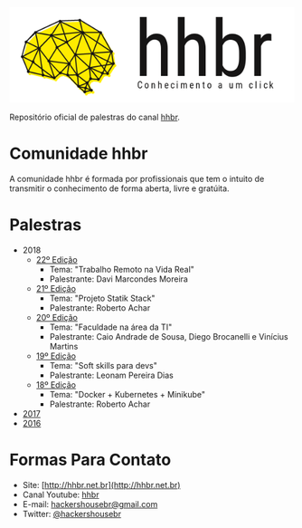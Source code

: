 <a href='http://hhbr.net.br'>
<img src='img/logo_hhbr_horizontal_transparente.png' style='margin: 0 auto;' alt='logo hhbr'>
</a>

Repositório oficial de palestras do canal [hhbr](http://youtube.com/hhbr-tech).

# Comunidade hhbr

A comunidade hhbr é formada por profissionais que tem o intuito de transmitir o conhecimento de forma aberta, livre e gratúita.

# Palestras
- 2018
    - [22º Edição](/palestras/2018/22_edicao.md)
        - Tema: "Trabalho Remoto na Vida Real"
        - Palestrante: Davi Marcondes Moreira
    - [21º Edição](/palestras/2018/21_edicao.md)
        - Tema: "Projeto Statik Stack"
        - Palestrante: Roberto Achar
    - [20º Edição](/palestras/2018/20_edicao.md)
        - Tema: "Faculdade na área da TI"
        - Palestrante: Caio Andrade de Sousa, Diego Brocanelli e Vinícius Martins
    - [19º Edição](/palestras/2018/19_edicao.md)
        - Tema: "Soft skills para devs"
        - Palestrante: Leonam Pereira Dias
    - [18º Edição](/palestras/2018/18_edicao.md)
        - Tema: "Docker + Kubernetes + Minikube"
        - Palestrante: Roberto Achar
- [2017](/palestras/2017) 
- [2016](/palestras/2016) 

# Formas Para Contato
 - Site: [http://hhbr.net.br](http://hhbr.net.br)
 - Canal Youtube: [hhbr](https://youtube.com/hhbrtech)
 - E-mail: hackershousebr@gmail.com
 - Twitter: [@hackershousebr](twitter.com/hackershousebr)
